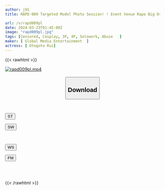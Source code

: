 ```yaml
---
author: j91
title: RAPD-009 Targeted Model Photo Session! ! Event Venue Rape Big Orgy 9P Rape Shocking Leaked Video Of Rui Otokoto Crying Out While Being Raped By Multiple People And Writhing In Agony

url: /v/rapd009pl
date: 2024-03-23T01:45:00Z
image: "rapd009pl.jpg"
tags: [Censored, Cosplay, 3P, 4P, Solowork, Abuse	]
maker: [ Global Media Entertainment  ]
actress: [ Otogoto Rui]
---
```



{{< rawhtml >}}

<div class="video" data-videoid="81zKMPRwK8TodmZ">
    <a href="javascript:;">
        <img src="/v/rapd009pl/rapd009pl.jpg" width="WIDTH" height="HEIGHT" alt="rapd009pl.mp4" loading="lazy">
    </a>
</div>

<script type="text/javascript" src="https://j91.asia/asset/on-demand-st.js"></script>

<br>
  <link rel="stylesheet" href="https://j91.asia/asset/bs5.css">
  
  <center>
  <button class="btn btn-primary" type="button" data-bs-toggle="collapse" data-bs-target=".multi-collapse" aria-expanded="false" aria-controls="multiCollapseExample1 multiCollapseExample2"><h2>Download</h2></button></center>
</p>
<div class="row">
  <div class="col">
    <div class="collapse multi-collapse" id="multiCollapseExample1">
      <div class="card card-body">
	      	      <br>
<div class="buttons">  
<p><a href="https://streamtape.to/v/81zKMPRwK8TodmZ" target="_blank"><button class="btn-hover color-3"><i class="fa fa-download"></i> ST</button></a></p>
<p><a href="https://asnwish.com/9z3um4ww28ti" target="_blank"><button class="btn-hover color-2"><i class="fa fa-download"></i> SW</button></a></p></div>
    </div>
  </div>
</div>
  <div class="col">
    <div class="collapse multi-collapse" id="multiCollapseExample2">
      <div class="card card-body">
	      <br>
<div class="buttons">
<p><a href="https://wolfstream.tv/c7e16zk7lpso"><button class="btn-hover color-9"><i class="fa fa-download"></i> WS</button></a></p>
<p><a href="https://filemoon.sx/d/rllzuvae6hyv"><button class="btn-hover color-8"><i class="fa fa-download"></i> FM</button></a></p></div>
<br><br>
      </div>
    </div>
  </div>
</div>

{{< /rawhtml >}}